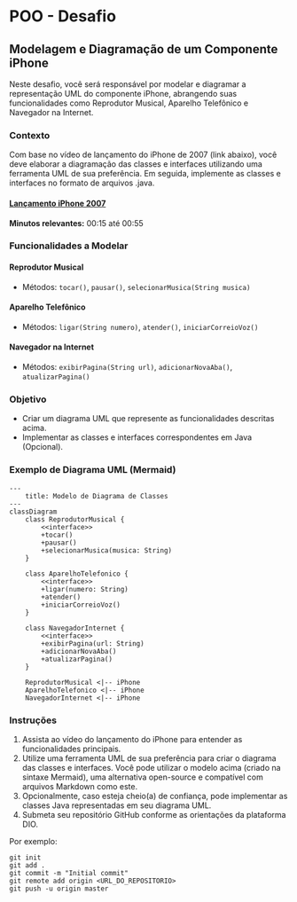 # POO - Desafio
## Modelagem e Diagramação de um Componente iPhone

Neste desafio, você será responsável por modelar e diagramar a representação UML do componente iPhone, abrangendo suas funcionalidades como Reprodutor Musical, Aparelho Telefônico e Navegador na Internet.

### Contexto
Com base no vídeo de lançamento do iPhone de 2007 (link abaixo), você deve elaborar a diagramação das classes e interfaces utilizando uma ferramenta UML de sua preferência. Em seguida, implemente as classes e interfaces no formato de arquivos .java.

#### [Lançamento iPhone 2007](https://www.youtube.com/watch?v=9hUIxyE2Ns8)

**Minutos relevantes:** 00:15 até 00:55

### Funcionalidades a Modelar

#### Reprodutor Musical
- Métodos: `tocar()`, `pausar()`, `selecionarMusica(String musica)`

#### Aparelho Telefônico
- Métodos: `ligar(String numero)`, `atender()`, `iniciarCorreioVoz()`

#### Navegador na Internet
- Métodos: `exibirPagina(String url)`, `adicionarNovaAba()`, `atualizarPagina()`

### Objetivo
- Criar um diagrama UML que represente as funcionalidades descritas acima.
- Implementar as classes e interfaces correspondentes em Java (Opcional).

### Exemplo de Diagrama UML (Mermaid)

```mermaid
---
    title: Modelo de Diagrama de Classes
---
classDiagram
    class ReprodutorMusical {
        <<interface>>
        +tocar()
        +pausar()
        +selecionarMusica(musica: String)
    }

    class AparelhoTelefonico {
        <<interface>>
        +ligar(numero: String)
        +atender()
        +iniciarCorreioVoz()
    }

    class NavegadorInternet {
        <<interface>>
        +exibirPagina(url: String)
        +adicionarNovaAba()
        +atualizarPagina()
    }

    ReprodutorMusical <|-- iPhone
    AparelhoTelefonico <|-- iPhone
    NavegadorInternet <|-- iPhone
```

### Instruções

1. Assista ao vídeo do lançamento do iPhone para entender as funcionalidades principais.
2. Utilize uma ferramenta UML de sua preferência para criar o diagrama das classes e interfaces. Você pode utilizar o modelo acima (criado na sintaxe Mermaid), uma alternativa open-source e compatível com arquivos Markdown como este.
3. Opcionalmente, caso esteja cheio(a) de confiança, pode implementar as classes Java representadas em seu diagrama UML.
4. Submeta seu repositório GitHub conforme as orientações da plataforma DIO.

Por exemplo:
```text
git init
git add .
git commit -m "Initial commit"
git remote add origin <URL_DO_REPOSITORIO>
git push -u origin master
```
